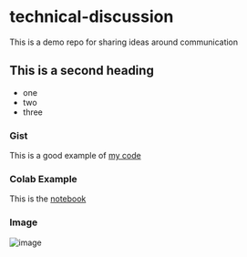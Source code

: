 # technical-discussion
This is a demo repo for sharing ideas around communication


## This is a second heading

* one
* two
* three


### Gist

This is a good example of [my code](https://gist.github.com/mnnlthmpsn/bf400e2684aac39cdf7bedf08a62b7b8)


### Colab Example
This is the [notebook](https://github.com/mnnlthmpsn/technical-discussion/blob/main/technical_docs.ipynb)


### Image
![image](https://user-images.githubusercontent.com/28049358/178166443-fcf4454f-d554-4604-b0b5-93a0e22e34f3.png)
